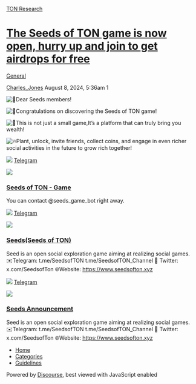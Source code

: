[TON Research](/)

# [The Seeds of TON game is now open, hurry up and join to get airdrops for free](/t/the-seeds-of-ton-game-is-now-open-hurry-up-and-join-to-get-airdrops-for-free/29945)

[General](/c/general/4) 

    

[Charles\_Jones](https://tonresear.ch/u/Charles_Jones)  August 8, 2024, 5:36am  1

![:partying_face:](https://tonresear.ch/images/emoji/twitter/partying_face.png?v=12 ":partying_face:")Dear Seeds members!

![:tada:](https://tonresear.ch/images/emoji/twitter/tada.png?v=12 ":tada:")Congratulations on discovering the Seeds of TON game!

![:rocket:](https://tonresear.ch/images/emoji/twitter/rocket.png?v=12 ":rocket:")This is not just a small game,It’s a platform that can truly bring you wealth!

![:fire:](https://tonresear.ch/images/emoji/twitter/fire.png?v=12 ":fire:")Plant, unlock, invite friends, collect coins, and engage in even richer social activities in the future to grow rich together!

![](https://telegram.org/img/website_icon.svg?4) [Telegram](https://t.me/seeds_game_bot/miniapp)

![](https://tonresear.ch/uploads/default/original/2X/0/043360ac1ef6fe12db7d2a5d854feba7a153b0ad.jpeg)

### [Seeds of TON - Game](https://t.me/seeds_game_bot/miniapp)

You can contact @seeds\_game\_bot right away.

![](https://telegram.org/img/website_icon.svg?4) [Telegram](https://t.me/SeedsofTON)

![](https://tonresear.ch/uploads/default/original/2X/f/f226257e3cb311f0c516862c3cf85a3ecfe8ccbe.jpeg)

### [Seeds(Seeds of TON)](https://t.me/SeedsofTON)

Seed is an open social exploration game aiming at realizing social games. ✉️Telegram: t.me/SeedsofTON t.me/SeedsofTON\_Channel 📱 Twitter: x.com/SeedsofTon 🌐Website: https://www.seedsofton.xyz

![](https://telegram.org/img/website_icon.svg?4) [Telegram](https://t.me/SeedsofTON_Channel)

![](https://tonresear.ch/uploads/default/original/2X/7/77d36bde0893adf69f36cf32aeaa9ab3c55793e0.jpeg)

### [Seeds Announcement](https://t.me/SeedsofTON_Channel)

Seed is an open social exploration game aiming at realizing social games. ✉️Telegram: t.me/SeedsofTON t.me/SeedsofTON\_Channel 📱 Twitter: x.com/SeedsofTon 🌐Website: https://www.seedsofton.xyz

 

*   [Home](/)
*   [Categories](/categories)
*   [Guidelines](/guidelines)

Powered by [Discourse](https://www.discourse.org), best viewed with JavaScript enabled